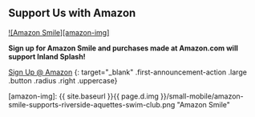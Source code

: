 ## Support Us with Amazon  
[![Amazon Smile][amazon-img]][amazon-smile]  

**Sign up for Amazon Smile and purchases made at Amazon.com will support Inland Splash!**  

[Sign Up @ Amazon][amazon-smile]
{: target="_blank" .first-announcement-action .large .button .radius .right .uppercase}  

[amazon-smile]: http://smile.amazon.com/ch/23-7395091 "Amazon Smile supports Riverside Aquettes swim club."  
[amazon-img]: {{ site.baseurl }}{{ page.d.img }}/small-mobile/amazon-smile-supports-riverside-aquettes-swim-club.png "Amazon Smile"  
